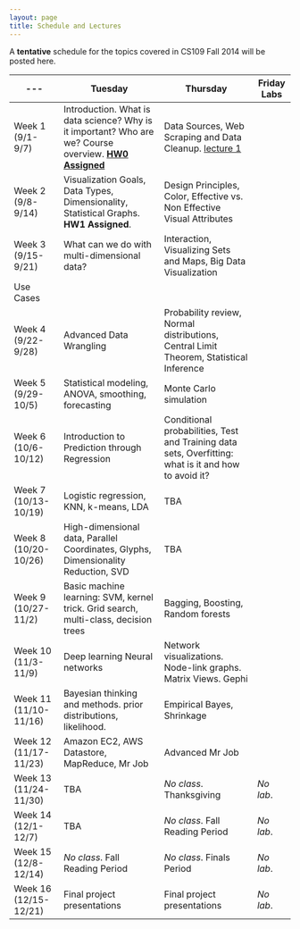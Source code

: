 ```yaml
---
layout: page
title: Schedule and Lectures
---
```


A **tentative** schedule for the topics covered in CS109 Fall 2014 will be posted here. 

--- | Tuesday | Thursday | Friday Labs
--- | --- | --- | ---
Week 1 (9/1-9/7) | Introduction. What is data science? Why is it important? Who are we? Course overview. [**HW0 Assigned**](http://nbviewer.ipython.org/github/cs109/2014/blob/master/homework/HW0.ipynb) | Data Sources, Web Scraping and Data Cleanup. [lecture 1](lectures/02-distributions.html) | 
Week 2 (9/8-9/14) | Visualization Goals, Data Types, Dimensionality, Statistical Graphs. **HW1 Assigned**. | Design Principles, Color, Effective vs. Non Effective Visual Attributes | 
Week 3 (9/15-9/21) | What can we do with multi-dimensional data? | Interaction, Visualizing Sets and Maps, Big Data Visualization
Use Cases | 
Week 4 (9/22-9/28) | Advanced Data Wrangling | Probability review, Normal distributions, Central Limit Theorem, Statistical Inference | 
Week 5 (9/29-10/5) | Statistical modeling, ANOVA, smoothing, forecasting | Monte Carlo simulation | 
Week 6 (10/6-10/12) |  Introduction to Prediction through Regression | Conditional probabilities, Test and Training data sets, Overfitting: what is it and how to avoid it? | 
Week 7 (10/13-10/19) | Logistic regression, KNN, k-means, LDA | TBA | 
Week 8 (10/20-10/26) | High-dimensional data, Parallel Coordinates, Glyphs, Dimensionality Reduction, SVD | TBA | 
Week 9 (10/27-11/2) | Basic machine learning: SVM, kernel trick. Grid search, multi-class, decision trees | Bagging, Boosting, Random forests | 
Week 10 (11/3-11/9) | Deep learning Neural networks  | Network visualizations. Node-link graphs. Matrix Views. Gephi | 
Week 11 (11/10-11/16) | Bayesian thinking and methods. prior distributions, likelihood. |  Empirical Bayes, Shrinkage | 
Week 12 (11/17-11/23) | Amazon EC2, AWS Datastore, MapReduce, Mr Job | Advanced Mr Job | 
 Week 13 (11/24-11/30) | TBA | *No class*. Thanksgiving | *No lab*. 
Week 14 (12/1-12/7) | TBA | *No class*. Fall Reading Period | *No lab*. 
Week 15 (12/8-12/14) | *No class*. Fall Reading Period | *No class*. Finals Period | *No lab*. 
Week 16 (12/15-12/21) | Final project presentations | Final project presentations | *No lab*. 

